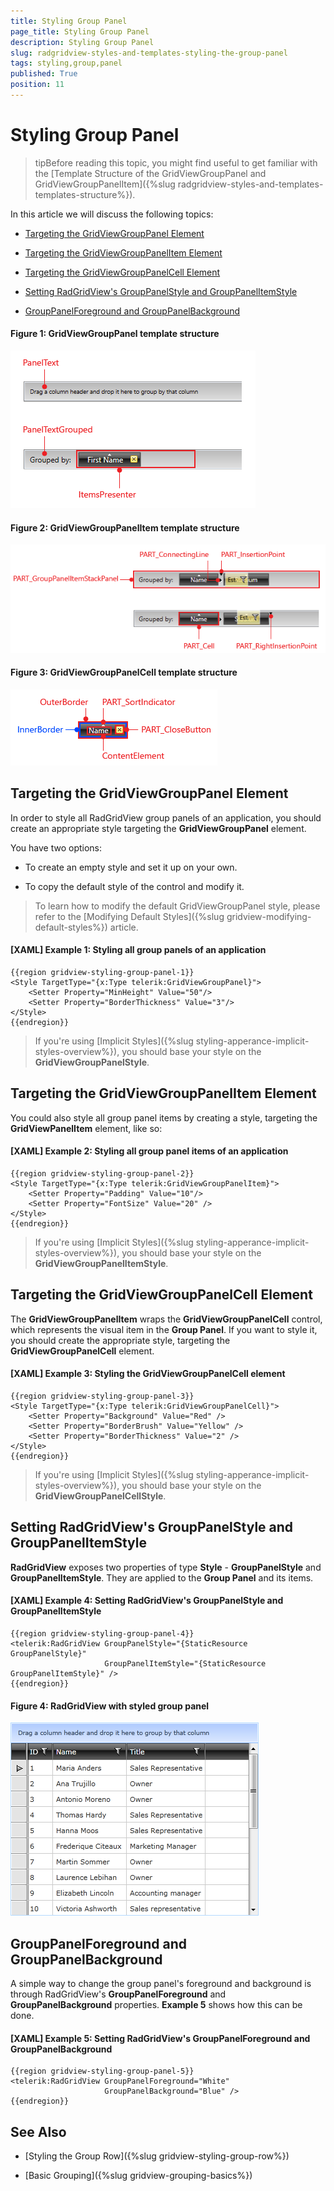 ```yaml
---
title: Styling Group Panel
page_title: Styling Group Panel
description: Styling Group Panel
slug: radgridview-styles-and-templates-styling-the-group-panel
tags: styling,group,panel
published: True
position: 11
---
```


# Styling Group Panel

>tipBefore reading this topic, you might find useful to get familiar with the [Template Structure of the GridViewGroupPanel and GridViewGroupPanelItem]({%slug radgridview-styles-and-templates-templates-structure%}).

In this article we will discuss the following topics:

* [Targeting the GridViewGroupPanel Element](#targeting-the-gridviewgrouppanel-element)

* [Targeting the GridViewGroupPanelItem Element](#targeting-the-gridviewgrouppanelitem-element)

* [Targeting the GridViewGroupPanelCell Element](#targeting-the-gridviewgrouppanelcell-element)

* [Setting RadGridView's GroupPanelStyle and GroupPanelItemStyle](#setting-radgridviews-grouppanelstyle-and-grouppanelitemstyle)

* [GroupPanelForeground and GroupPanelBackground](#grouppanelforeground-and-grouppanelbackground)

#### __Figure 1: GridViewGroupPanel template structure__

![GridViewCell template structure](images/gridview-group-panel-template.png)

#### __Figure 2: GridViewGroupPanelItem template structure__

![GridViewCell template structure](images/gridview-group-panel-item-template.png)

#### __Figure 3: GridViewGroupPanelCell template structure__

![GridViewCell template structure](images/gridview-group-panel-cell-template.png)

## Targeting the GridViewGroupPanel Element

In order to style all RadGridView group panels of an application, you should create an appropriate style targeting the __GridViewGroupPanel__ element.

You have two options:

* To create an empty style and set it up on your own.

* To copy the default style of the control and modify it.

>To learn how to modify the default GridViewGroupPanel style, please refer to the [Modifying Default Styles]({%slug gridview-modifying-default-styles%}) article.

#### __[XAML] Example 1: Styling all group panels of an application__

	{{region gridview-styling-group-panel-1}}
	<Style TargetType="{x:Type telerik:GridViewGroupPanel}">
		<Setter Property="MinHeight" Value="50"/>
        <Setter Property="BorderThickness" Value="3"/>
    </Style>
	{{endregion}}

>If you're using [Implicit Styles]({%slug styling-apperance-implicit-styles-overview%}), you should base your style on the __GridViewGroupPanelStyle__.

## Targeting the GridViewGroupPanelItem Element

You could also style all group panel items by creating a style, targeting the __GridViewPanelItem__ element, like so:

#### __[XAML] Example 2: Styling all group panel items of an application__

	{{region gridview-styling-group-panel-2}}
	<Style TargetType="{x:Type telerik:GridViewGroupPanelItem}">
        <Setter Property="Padding" Value="10"/>
        <Setter Property="FontSize" Value="20" />
    </Style>
	{{endregion}}

>If you're using [Implicit Styles]({%slug styling-apperance-implicit-styles-overview%}), you should base your style on the __GridViewGroupPanelItemStyle__.

## Targeting the GridViewGroupPanelCell Element

The __GridViewGroupPanelItem__ wraps the __GridViewGroupPanelCell__ control, which represents the visual item in the __Group Panel__. If you want to style it, you should create the appropriate style, targeting the __GridViewGroupPanelCell__ element.

#### __[XAML] Example 3: Styling the GridViewGroupPanelCell element__

	{{region gridview-styling-group-panel-3}}
	<Style TargetType="{x:Type telerik:GridViewGroupPanelCell}">
        <Setter Property="Background" Value="Red" />
        <Setter Property="BorderBrush" Value="Yellow" />
        <Setter Property="BorderThickness" Value="2" />
    </Style>
	{{endregion}}

>If you're using [Implicit Styles]({%slug styling-apperance-implicit-styles-overview%}), you should base your style on the __GridViewGroupPanelCellStyle__.

## Setting RadGridView's GroupPanelStyle and GroupPanelItemStyle

__RadGridView__ exposes two properties of type __Style__ - __GroupPanelStyle__ and __GroupPanelItemStyle__. They are applied to the __Group Panel__ and its items.

#### __[XAML] Example 4: Setting RadGridView's GroupPanelStyle and GroupPanelItemStyle__

	{{region gridview-styling-group-panel-4}}
	<telerik:RadGridView GroupPanelStyle="{StaticResource GroupPanelStyle}"
						 GroupPanelItemStyle="{StaticResource GroupPanelItemStyle}" />
	{{endregion}}

#### __Figure 4: RadGridView with styled group panel__

![RadGridView with styled group panel](images/RadGridView_Styles_and_Templates_Styling_RadGridView_03.png)

## GroupPanelForeground and GroupPanelBackground

A simple way to change the group panel's foreground and background is through RadGridView's **GroupPanelForeground** and **GroupPanelBackground** properties. **Example 5** shows how this can be done.

#### __[XAML] Example 5: Setting RadGridView's GroupPanelForeground and GroupPanelBackground__

	{{region gridview-styling-group-panel-5}}
	<telerik:RadGridView GroupPanelForeground="White"
						 GroupPanelBackground="Blue" />
	{{endregion}}

## See Also

 * [Styling the Group Row]({%slug gridview-styling-group-row%})

 * [Basic Grouping]({%slug gridview-grouping-basics%})